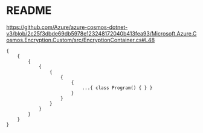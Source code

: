 # README

<https://github.com/Azure/azure-cosmos-dotnet-v3/blob/2c25f3dbde69db5978e123248172040b413fea93/Microsoft.Azure.Cosmos.Encryption.Custom/src/EncryptionContainer.cs#L48>

```text
{
    {
        {
            {
                {
                    {
                        {
                            ...{ class Program() { } }
                        }
                    }
                }
            }
        }
    }
}
```
